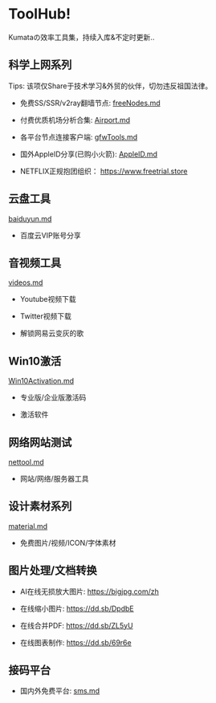 # ToolHub!

Kumataの效率工具集，持续入库&不定时更新..



## 科学上网系列

Tips: 该项仅Share于技术学习&外贸的伙伴，切勿违反祖国法律。

- 免费SS/SSR/v2ray翻墙节点: [freeNodes.md](freeNodes.md)

- 付费优质机场分析合集: [Airport.md](Airport.md)

- 各平台节点连接客户端: [gfwTools.md](gfwTools.md)

- 国外AppleID分享(已购小火箭):  [AppleID.md](AppleID.md)

- NETFLIX正规抱团组织： https://www.freetrial.store



## 云盘工具

[baiduyun.md](baiduyun.md)

- 百度云VIP账号分享


## 音视频工具

[videos.md](videos.md)

- Youtube视频下载

- Twitter视频下载

- 解锁网易云变灰的歌


## Win10激活

[Win10Activation.md](Win10Activation.md)

- 专业版/企业版激活码

- 激活软件


## 网络网站测试

[nettool.md](nettool.md)

- 网站/网络/服务器工具


## 设计素材系列

[material.md](material.md)

- 免费图片/视频/ICON/字体素材

## 图片处理/文档转换

- AI在线无损放大图片: https://bigjpg.com/zh

- 在线缩小图片: https://dd.sb/DpdbE

- 在线合并PDF: https://dd.sb/ZL5yU

- 在线图表制作: https://dd.sb/69r6e

## 接码平台

- 国内外免费平台: [sms.md](sms.md)




